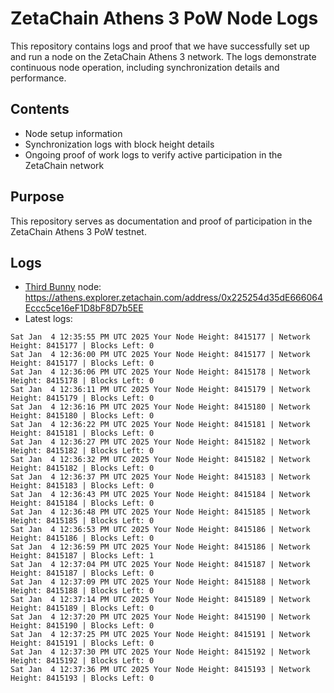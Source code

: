 # ZetaChain Athens 3 PoW Node Logs
This repository contains logs and proof that we have successfully set up and run a node on the ZetaChain Athens 3 network. The logs demonstrate continuous node operation, including synchronization details and performance.

## Contents
- Node setup information
- Synchronization logs with block height details
- Ongoing proof of work logs to verify active participation in the ZetaChain network

## Purpose
This repository serves as documentation and proof of participation in the ZetaChain Athens 3 PoW testnet.

## Logs

- [Third Bunny](https://thirdbunny.xyz/) node: https://athens.explorer.zetachain.com/address/0x225254d35dE666064Eccc5ce16eF1D8bF8D7b5EE
- Latest logs:
```
Sat Jan  4 12:35:55 PM UTC 2025 Your Node Height: 8415177 | Network Height: 8415177 | Blocks Left: 0
Sat Jan  4 12:36:00 PM UTC 2025 Your Node Height: 8415177 | Network Height: 8415177 | Blocks Left: 0
Sat Jan  4 12:36:06 PM UTC 2025 Your Node Height: 8415178 | Network Height: 8415178 | Blocks Left: 0
Sat Jan  4 12:36:11 PM UTC 2025 Your Node Height: 8415179 | Network Height: 8415179 | Blocks Left: 0
Sat Jan  4 12:36:16 PM UTC 2025 Your Node Height: 8415180 | Network Height: 8415180 | Blocks Left: 0
Sat Jan  4 12:36:22 PM UTC 2025 Your Node Height: 8415181 | Network Height: 8415181 | Blocks Left: 0
Sat Jan  4 12:36:27 PM UTC 2025 Your Node Height: 8415182 | Network Height: 8415182 | Blocks Left: 0
Sat Jan  4 12:36:32 PM UTC 2025 Your Node Height: 8415182 | Network Height: 8415182 | Blocks Left: 0
Sat Jan  4 12:36:37 PM UTC 2025 Your Node Height: 8415183 | Network Height: 8415183 | Blocks Left: 0
Sat Jan  4 12:36:43 PM UTC 2025 Your Node Height: 8415184 | Network Height: 8415184 | Blocks Left: 0
Sat Jan  4 12:36:48 PM UTC 2025 Your Node Height: 8415185 | Network Height: 8415185 | Blocks Left: 0
Sat Jan  4 12:36:53 PM UTC 2025 Your Node Height: 8415186 | Network Height: 8415186 | Blocks Left: 0
Sat Jan  4 12:36:59 PM UTC 2025 Your Node Height: 8415186 | Network Height: 8415187 | Blocks Left: 1
Sat Jan  4 12:37:04 PM UTC 2025 Your Node Height: 8415187 | Network Height: 8415187 | Blocks Left: 0
Sat Jan  4 12:37:09 PM UTC 2025 Your Node Height: 8415188 | Network Height: 8415188 | Blocks Left: 0
Sat Jan  4 12:37:14 PM UTC 2025 Your Node Height: 8415189 | Network Height: 8415189 | Blocks Left: 0
Sat Jan  4 12:37:20 PM UTC 2025 Your Node Height: 8415190 | Network Height: 8415190 | Blocks Left: 0
Sat Jan  4 12:37:25 PM UTC 2025 Your Node Height: 8415191 | Network Height: 8415191 | Blocks Left: 0
Sat Jan  4 12:37:30 PM UTC 2025 Your Node Height: 8415192 | Network Height: 8415192 | Blocks Left: 0
Sat Jan  4 12:37:36 PM UTC 2025 Your Node Height: 8415193 | Network Height: 8415193 | Blocks Left: 0
```
